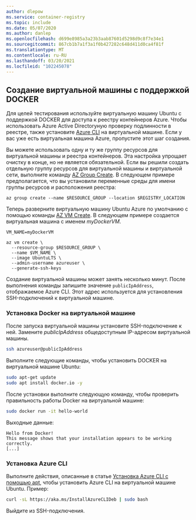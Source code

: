 ```yaml
---
author: dlepow
ms.service: container-registry
ms.topic: include
ms.date: 05/07/2020
ms.author: danlep
ms.openlocfilehash: d699e8985a3a23b3aab87601d5298d9c8f7e34e1
ms.sourcegitcommit: 867cb1b7a1f3a1f0b427282c648d411d0ca4f81f
ms.translationtype: MT
ms.contentlocale: ru-RU
ms.lasthandoff: 03/20/2021
ms.locfileid: "102245078"
---
```

## <a name="create-a-docker-enabled-virtual-machine"></a>Создание виртуальной машины с поддержкой DOCKER

Для целей тестирования используйте виртуальную машину Ubuntu с поддержкой DOCKER для доступа к реестру контейнеров Azure. Чтобы использовать Azure Active Directoryную проверку подлинности в реестре, также установите [Azure CLI][azure-cli] на виртуальной машине. Если у вас уже есть виртуальная машина Azure, пропустите этот шаг создания.

Вы можете использовать одну и ту же группу ресурсов для виртуальной машины и реестра контейнеров. Эта настройка упрощает очистку в конце, но не является обязательной. Если вы решили создать отдельную группу ресурсов для виртуальной машины и виртуальной сети, выполните команду [AZ Group Create][az-group-create]. В следующем примере предполагается, что вы установили переменные среды для имени группы ресурсов и расположения реестра:

```azurecli
az group create --name $RESOURCE_GROUP --location $REGISTRY_LOCATION
```

Теперь разверните виртуальную машину Ubuntu Azure по умолчанию с помощью команды [AZ VM Create][az-vm-create]. В следующем примере создается виртуальная машина с именем *myDockerVM*.

```azurecli
VM_NAME=myDockerVM

az vm create \
  --resource-group $RESOURCE_GROUP \
  --name $VM_NAME \
  --image UbuntuLTS \
  --admin-username azureuser \
  --generate-ssh-keys
```

Создание виртуальной машины может занять несколько минут. После выполнения команды запишите значение `publicIpAddress`, отображаемое Azure CLI. Этот адрес используется для установления SSH-подключений к виртуальной машине.

### <a name="install-docker-on-the-vm"></a>Установка Docker на виртуальной машине

После запуска виртуальной машины установите SSH-подключение к ней. Замените *publicIpAddress* общедоступным IP-адресом виртуальной машины.

```bash
ssh azureuser@publicIpAddress
```

Выполните следующие команды, чтобы установить DOCKER на виртуальной машине Ubuntu:

```bash
sudo apt-get update
sudo apt install docker.io -y
```

После установки выполните следующую команду, чтобы проверить правильность работы Docker на виртуальной машине:

```bash
sudo docker run -it hello-world
```

Выходные данные:

```
Hello from Docker!
This message shows that your installation appears to be working correctly.
[...]
```

### <a name="install-the-azure-cli"></a>Установка Azure CLI

Выполните действия, описанные в статье [Установка Azure CLI с помощью apt](/cli/azure/install-azure-cli-apt), чтобы установить Azure CLI на виртуальной машине Ubuntu. Пример:

```bash
curl -sL https://aka.ms/InstallAzureCLIDeb | sudo bash
```

Выйдите из SSH-подключения.

[azure-cli]: /cli/azure/install-azure-cli
[az-vm-create]: /cli/azure/vm#az-vm-create
[az-group-create]: /cli/azure/group